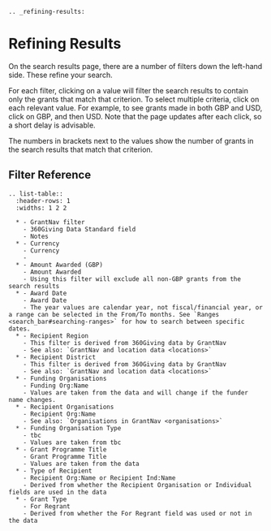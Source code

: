 ```eval_rst
.. _refining-results:
```

Refining Results
================

On the search results page, there are a number of filters down the left-hand side. These refine your search.

For each filter, clicking on a value will filter the search results to contain only the grants that match that criterion. To select multiple criteria, click on each relevant value. For example, to see grants made in both GBP and USD, click on GBP, and then USD. Note that the page updates after each click, so a short delay is advisable. 

The numbers in brackets next to the values show the number of grants in the search results that match that criterion.

## Filter Reference

```eval_rst
.. list-table::
  :header-rows: 1
  :widths: 1 2 2 

  * - GrantNav filter
    - 360Giving Data Standard field
    - Notes
  * - Currency
    - Currency
    -            
  * - Amount Awarded (GBP)
    - Amount Awarded
    - Using this filter will exclude all non-GBP grants from the search results
  * - Award Date
    - Award Date
    - The year values are calendar year, not fiscal/financial year, or a range can be selected in the From/To months. See `Ranges <search_bar#searching-ranges>` for how to search between specific dates.
  * - Recipient Region
    - This filter is derived from 360Giving data by GrantNav
    - See also: `GrantNav and location data <locations>`
  * - Recipient District
    - This filter is derived from 360Giving data by GrantNav
    - See also: `GrantNav and location data <locations>`
  * - Funding Organisations
    - Funding Org:Name
    - Values are taken from the data and will change if the funder name changes.
  * - Recipient Organisations
    - Recipient Org:Name
    - See also: `Organisations in GrantNav <organisations>`
  * - Funding Organisation Type
    - tbc
    - Values are taken from tbc 
  * - Grant Programme Title
    - Grant Programme Title
    - Values are taken from the data
  * - Type of Recipient
    - Recipient Org:Name or Recipient Ind:Name
    - Derived from whether the Recipient Organisation or Individual fields are used in the data
  * - Grant Type
    - For Regrant
    - Derived from whether the For Regrant field was used or not in the data
```

  
